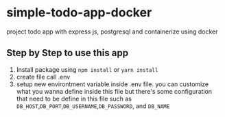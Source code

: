 # simple-todo-app-docker
project todo app with express js, postgresql and containerize using docker

## Step by Step to use this app
1. Install package using `npm install` or `yarn install`
2. create file call .env 
3. setup new environtment variable inside .env file. you can customize what you wanna define inside this file
   but there's some configuration that need to be define in this file such as
   `DB_HOST`,`DB_PORT`,`DB_USERNAME`,`DB_PASSWORD`, and `DB_NAME`
